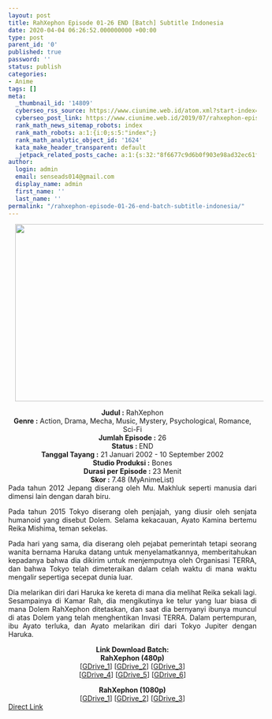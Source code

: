 ```yaml
---
layout: post
title: RahXephon Episode 01-26 END [Batch] Subtitle Indonesia
date: 2020-04-04 06:26:52.000000000 +00:00
type: post
parent_id: '0'
published: true
password: ''
status: publish
categories:
- Anime
tags: []
meta:
  _thumbnail_id: '14809'
  cyberseo_rss_source: https://www.ciunime.web.id/atom.xml?start-index=751&max-results=150
  cyberseo_post_link: https://www.ciunime.web.id/2019/07/rahxephon-episode-01-26-end-batch.html
  rank_math_news_sitemap_robots: index
  rank_math_robots: a:1:{i:0;s:5:"index";}
  rank_math_analytic_object_id: '1624'
  kata_make_header_transparent: default
  _jetpack_related_posts_cache: a:1:{s:32:"8f6677c9d6b0f903e98ad32ec61f8deb";a:2:{s:7:"expires";i:1644799016;s:7:"payload";a:0:{}}}
author:
  login: admin
  email: senseads014@gmail.com
  display_name: admin
  first_name: ''
  last_name: ''
permalink: "/rahxephon-episode-01-26-end-batch-subtitle-indonesia/"
---
```

<div class="separator" style="clear: both; text-align: center;"><a href="https://1.bp.blogspot.com/-ZhYv4GVrJJw/XS4woeWqx7I/AAAAAAAAb3Y/YrfpSQrCxXk-0sValablDG_9QVujuY2XgCLcBGAs/s1600/RahXephon.jpg" imageanchor="1" style="margin-left: 1em; margin-right: 1em;"><img border="0" data-original-height="720" data-original-width="1280" height="360" src="{{ site.baseurl }}/assets/2020/04/RahXephon.jpg" width="640" /></a></div>
<p>
<div style="text-align: center;"><b>Judul</b><b><b> </b>:</b> RahXephon</div>
<div style="text-align: center;"><b><b>Genre :</b></b> Action, Drama, Mecha, Music, Mystery, Psychological, Romance, Sci-Fi</div>
<div style="text-align: center;"><b>Jumlah Episode :</b> 26<br /><b>Status :&nbsp;</b>END<br /><b>Tanggal Tayang :</b> 21 Januari 2002 - 10 September 2002<br /><b>Studio Produksi :</b> Bones<br /><b>Durasi per Episode :</b> 23 Menit</div>
<div style="text-align: center;"><b>Skor :</b> 7.48 (MyAnimeList)</div>
<div style="text-align: center;"></div>
<div style="text-align: justify;">Pada tahun 2012 Jepang diserang oleh Mu. Makhluk seperti manusia dari dimensi lain dengan darah biru.</p>
<p>Pada tahun 2015 Tokyo diserang oleh penjajah, yang diusir oleh senjata humanoid yang disebut Dolem. Selama kekacauan, Ayato Kamina bertemu Reika Mishima, teman sekelas.</p>
<p>Pada hari yang sama, dia diserang oleh pejabat pemerintah tetapi seorang wanita bernama Haruka datang untuk menyelamatkannya, memberitahukan kepadanya bahwa dia dikirim untuk menjemputnya oleh Organisasi TERRA, dan bahwa Tokyo telah dimeteraikan dalam celah waktu di mana waktu mengalir sepertiga secepat dunia luar.</p>
<p>Dia melarikan diri dari Haruka ke kereta di mana dia melihat Reika sekali lagi. Sesampainya di Kamar Rah, dia mengikutinya ke telur yang luar biasa di mana Dolem RahXephon ditetaskan, dan saat dia bernyanyi ibunya muncul di atas Dolem yang telah menghentikan Invasi TERRA. Dalam pertempuran, ibu Ayato terluka, dan Ayato melarikan diri dari Tokyo Jupiter dengan Haruka.</p></div>
<div style="text-align: justify;"></div>
<div style="text-align: justify;"></div>
<div style="text-align: center;"><b>Link Download Batch:</b></div>
<div style="text-align: center;"><b>RahXephon (480p)</b></div>
<div style="text-align: center;">[<a href="https://drive.google.com/uc?id=10oJ3QjIeGdE6YLPJgoAKK3I382zrPNh-" target="_blank" rel="noopener">GDrive_1</a>] [<a href="https://drive.google.com/uc?id=1_RBVQBRbbwNCiO3qFadlXrA5E_31tteD" target="_blank" rel="noopener">GDrive_2</a>] [<a href="https://drive.google.com/uc?id=1u_-nytKrTC-cFynOqvqtebV3Qck6kg8w" target="_blank" rel="noopener">GDrive_3</a>]<br />[<a href="https://drive.google.com/uc?id=15Pvs4mSNcxpK7Zrd3_K9hKdZgBsOvpeM" target="_blank" rel="noopener">GDrive_4</a>] [<a href="https://drive.google.com/uc?id=1ja3gsHn0vVaEomweAxrnawwT4Zb8VJS2" target="_blank" rel="noopener">GDrive_5</a>] [<a href="https://drive.google.com/uc?id=1HG4eJwc8FJ-QEuzcOerVigR7D5kxTDO_" target="_blank" rel="noopener">GDrive_6</a>]</p>
<div style="text-align: center;"><b>RahXephon (1080p)</b></div>
<div style="text-align: center;">[<a href="https://drive.google.com/uc?id=1o007LxuRfHaad9J8E1JPx3HwOPnbem-f" target="_blank" rel="noopener">GDrive_1</a>] [<a href="https://drive.google.com/uc?id=1lGAG8oyUXcEAPpWzujy7uT-EuV_R8P3j" target="_blank" rel="noopener">GDrive_2</a>] [<a href="https://drive.google.com/uc?id=1G8ttZ_EUoMQY23f27wNU08qT3-6hRzwh" target="_blank" rel="noopener">GDrive_3</a>]</div>
</div>
<link rel="stylesheet" href="https://cdnjs.cloudflare.com/ajax/libs/font-awesome/4.7.0/css/font-awesome.min.css" />
<div class="divbtn"> <a href="https://handymansurrender.com/fihup8buzv?key=94550f7ce39444073321dde3b8782f97" class="btn"><i class="fa fa-download"></i> Direct Link</a> </div>
